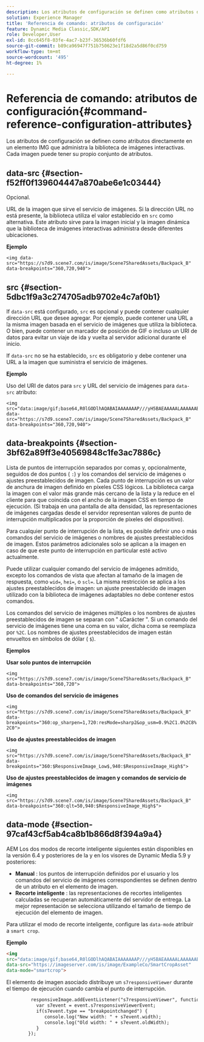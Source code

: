 ```yaml
---
description: Los atributos de configuración se definen como atributos directamente en un elemento IMG que administra la biblioteca de imágenes interactivas. Cada imagen puede tener su propio conjunto de atributos.
solution: Experience Manager
title: 'Referencia de comando: atributos de configuración'
feature: Dynamic Media Classic,SDK/API
role: Developer,User
exl-id: 8cc645f8-03fe-4ac7-b23f-36536b60fdf6
source-git-commit: b89ca96947f751b750623e1f18d2a5d86f0cd759
workflow-type: tm+mt
source-wordcount: '495'
ht-degree: 1%

---
```


# Referencia de comando: atributos de configuración{#command-reference-configuration-attributes}

Los atributos de configuración se definen como atributos directamente en un elemento IMG que administra la biblioteca de imágenes interactivas. Cada imagen puede tener su propio conjunto de atributos.

## data-src {#section-f52ff0f139604447a870abe6e1c03444}

Opcional.

URL de la imagen que sirve el servicio de imágenes. Si la dirección URL no está presente, la biblioteca utiliza el valor establecido en `src` como alternativa. Este atributo sirve para la imagen inicial y la imagen dinámica que la biblioteca de imágenes interactivas administra desde diferentes ubicaciones.

**Ejemplo**

```
<img data-src="https://s7d9.scene7.com/is/image/Scene7SharedAssets/Backpack_B" data-breakpoints="360,720,940">
```

## src {#section-5dbc1f9a3c274705adb9702e4c7af0b1}

If `data-src` está configurado, `src` es opcional y puede contener cualquier dirección URL que desee agregar. Por ejemplo, puede contener una URL a la misma imagen basada en el servicio de imágenes que utiliza la biblioteca. O bien, puede contener un marcador de posición de GIF o incluso un URI de datos para evitar un viaje de ida y vuelta al servidor adicional durante el inicio.

If `data-src` no se ha establecido, `src` es obligatorio y debe contener una URL a la imagen que suministra el servicio de imágenes.

**Ejemplo**

Uso del URI de datos para `src` y URL del servicio de imágenes para `data-src` atributo:

```
<img src="data:image/gif;base64,R0lGODlhAQABAIAAAAAAAP///yH5BAEAAAAALAAAAAABAAEAAAIBRAA7" data-src="https://s7d9.scene7.com/is/image/Scene7SharedAssets/Backpack_B" data-breakpoints="360,720,940">
```

## data-breakpoints {#section-3bf62a89ff3e40569848c1fe3ac7886c}

Lista de puntos de interrupción separados por comas y, opcionalmente, seguidos de dos puntos ( `:`) y los comandos del servicio de imágenes o ajustes preestablecidos de imagen. Cada punto de interrupción es un valor de anchura de imagen definido en píxeles CSS lógicos. La biblioteca carga la imagen con el valor más grande más cercano de la lista y la reduce en el cliente para que coincida con el ancho de la imagen CSS en tiempo de ejecución. (Si trabaja en una pantalla de alta densidad, las representaciones de imágenes cargadas desde el servidor representan valores de punto de interrupción multiplicados por la proporción de píxeles del dispositivo).

Para cualquier punto de interrupción de la lista, es posible definir uno o más comandos del servicio de imágenes o nombres de ajustes preestablecidos de imagen. Estos parámetros adicionales solo se aplican a la imagen en caso de que este punto de interrupción en particular esté activo actualmente.

Puede utilizar cualquier comando del servicio de imágenes admitido, excepto los comandos de vista que afectan al tamaño de la imagen de respuesta, como `wid=`, `hei=`, o `scl=`. La misma restricción se aplica a los ajustes preestablecidos de imagen: un ajuste preestablecido de imagen utilizado con la biblioteca de imágenes adaptables no debe contener estos comandos.

Los comandos del servicio de imágenes múltiples o los nombres de ajustes preestablecidos de imagen se separan con &quot; `&`Carácter &quot;. Si un comando del servicio de imágenes tiene una coma en su valor, dicha coma se reemplaza por `%2C`. Los nombres de ajustes preestablecidos de imagen están envueltos en símbolos de dólar ( `$`).

**Ejemplos**

**Usar solo puntos de interrupción**

`<img src="https://s7d9.scene7.com/is/image/Scene7SharedAssets/Backpack_B" data-breakpoints="360,720">`

**Uso de comandos del servicio de imágenes**

`<img src="https://s7d9.scene7.com/is/image/Scene7SharedAssets/Backpack_B" data-breakpoints="360:op_sharpen=1,720:resMode=sharp2&op_usm=0.9%2C1.0%2C8%2C0">`

**Uso de ajustes preestablecidos de imagen**

`<img src="https://s7d9.scene7.com/is/image/Scene7SharedAssets/Backpack_B" data-breakpoints="360:$ResponsiveImage_Low$,940:$ResponsiveImage_High$">`

**Uso de ajustes preestablecidos de imagen y comandos de servicio de imágenes**

`<img src="https://s7d9.scene7.com/is/image/Scene7SharedAssets/Backpack_B" data-breakpoints="360:qlt=50,940:$ResponsiveImage_High$">`

## data-mode {#section-97caf43cf5ab4ca8b1b866d8f394a9a4}

AEM Los dos modos de recorte inteligente siguientes están disponibles en la versión 6.4 y posteriores de la y en los visores de Dynamic Media 5.9 y posteriores:

* **Manual** : los puntos de interrupción definidos por el usuario y los comandos del servicio de imágenes correspondientes se definen dentro de un atributo en el elemento de imagen.
* **Recorte inteligente** : las representaciones de recortes inteligentes calculadas se recuperan automáticamente del servidor de entrega. La mejor representación se selecciona utilizando el tamaño de tiempo de ejecución del elemento de imagen.

Para utilizar el modo de recorte inteligente, configure las `data-mode` atribuir a `smart crop`.

**Ejemplo**

```html {.line-numbers}
<img 
src="data:image/gif;base64,R0lGODlhAQABAIAAAAAAAP///yH5BAEAAAAALAAAAAABAAEAAAIBRAA7" 
data-src="https://imageserver.com/is/image/ExampleCo/SmartCropAsset" 
data-mode="smartcrop">
```

El elemento de imagen asociado distribuye un `s7responsiveViewer` durante el tiempo de ejecución cuando cambia el punto de interrupción.

```html {.line-numbers}
         responsiveImage.addEventListener("s7responsiveViewer", function (event) { 
           var s7event = event.s7responsiveViewerEvent; 
           if(s7event.type == "breakpointchanged") { 
              console.log("New width: " + s7event.width); 
              console.log("Old width: " + s7event.oldWidth); 
           } 
        });
```
